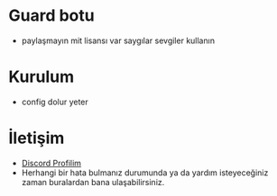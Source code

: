 # Guard botu
* paylaşmayın mit lisansı var saygılar sevgiler kullanın

# Kurulum
* config dolur yeter

# İletişim
* [Discord Profilim](https://discord.com/users/355742603691687937)
* Herhangi bir hata bulmanız durumunda ya da yardım isteyeceğiniz zaman buralardan bana ulaşabilirsiniz.
